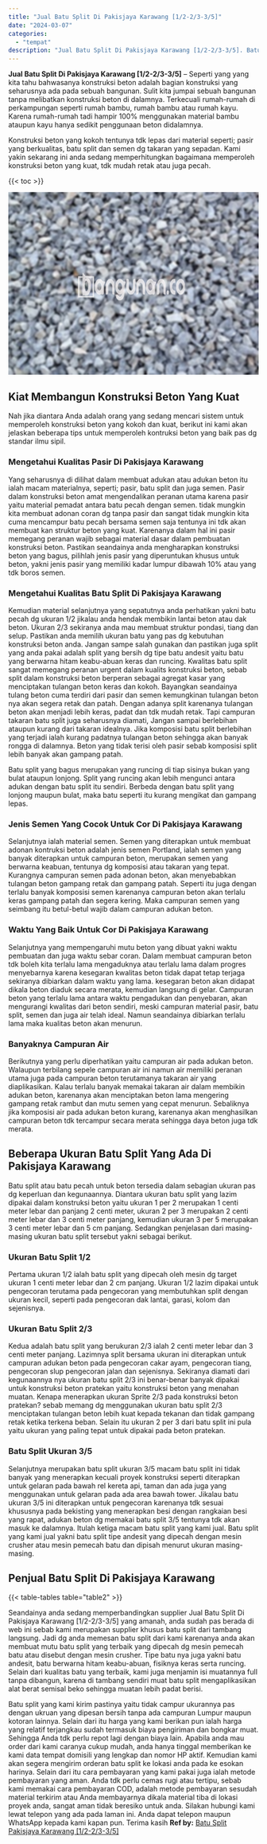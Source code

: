 ```yaml
---
title: "Jual Batu Split Di Pakisjaya Karawang [1/2-2/3-3/5]"
date: "2024-03-07"
categories: 
  - "tempat"
description: "Jual Batu Split Di Pakisjaya Karawang [1/2-2/3-3/5]. Batu split yang kami kirim pastinya yaitu tidak campur ukurannya pas dengan ukruan yang dipesan bersih t..."
---
```


**Jual Batu Split Di Pakisjaya Karawang \[1/2-2/3-3/5\]** – Seperti yang yang kita tahu bahwasanya konstruksi beton adalah bagian konstruksi yang seharusnya ada pada sebuah bangunan. Sulit kita jumpai sebuah bangunan tanpa melibatkan konstruksi beton di dalamnya. Terkecuali rumah-rumah di perkampungan seperti rumah bambu, rumah bambu atau rumah kayu. Karena rumah-rumah tadi hampir 100% menggunakan material bambu ataupun kayu hanya sedikit penggunaan beton didalamnya.

Konstruksi beton yang kokoh tentunya tdk lepas dari material seperti; pasir yang berkualitas, batu split dan semen dg takaran yang sepadan. Kami yakin sekarang ini anda sedang memperhitungkan bagaimana memperoleh konstruksi beton yang kuat, tdk mudah retak atau juga pecah.

{{< toc >}}

![Jual Batu Split Di Pakisjaya Karawang [1/2-2/3-3/5]](/images/jual-batu-split-06.png)

## Kiat Membangun Konstruksi Beton Yang Kuat

Nah jika diantara Anda adalah orang yang sedang mencari sistem untuk memperoleh konstruksi beton yang kokoh dan kuat, berikut ini kami akan jelaskan beberapa tips untuk memperoleh kontruksi beton yang baik pas dg standar ilmu sipil.

### Mengetahui Kualitas Pasir Di Pakisjaya Karawang

Yang seharusnya di dilihat dalam membuat adukan atau adukan beton itu ialah macam materialnya, seperti; pasir, batu split dan juga semen. Pasir dalam konstruksi beton amat mengendalikan peranan utama karena pasir yaitu material pemadat antara batu pecah dengan semen. tidak mungkin kita membuat adonan coran dg tanpa pasir dan sangat tidak mungkin kita cuma mencampur batu pecah bersama semen saja tentunya ini tdk akan membuat kan struktur beton yang kuat. Karenanya dalam hal ini pasir memegang peranan wajib sebagai material dasar dalam pembuatan konstruksi beton. Pastikan seandainya anda mengharapkan konstruksi beton yang bagus, pilihlah jenis pasir yang diperuntukan khusus untuk beton, yakni jenis pasir yang memiliki kadar lumpur dibawah 10% atau yang tdk boros semen.

### Mengetahui Kualitas Batu Split Di Pakisjaya Karawang

Kemudian material selanjutnya yang sepatutnya anda perhatikan yakni batu pecah dg ukuran 1/2 jikalau anda hendak membikin lantai beton atau dak beton. Ukuran 2/3 sekiranya anda mau membuat struktur pondasi, tiang dan selup. Pastikan anda memilih ukuran batu yang pas dg kebutuhan konstruksi beton anda. Jangan sampe salah gunakan dan pastikan juga split yang anda pakai adalah split yang bersih dg tipe batu andesit yaitu batu yang berwarna hitam keabu-abuan keras dan runcing. Kwalitas batu split sangat memegang peranan urgent dalam kualits konstruksi beton, sebab split dalam konstruksi beton berperan sebagai agregat kasar yang menciptakan tulangan beton keras dan kokoh. Bayangkan seandainya tulang beton cuma terdiri dari pasir dan semen kemungkinan tulangan beton nya akan segera retak dan patah. Dengan adanya split karenanya tulangan beton akan menjadi lebih keras, padat dan tdk mudah retak. Tapi campuran takaran batu split juga seharusnya diamati, Jangan sampai berlebihan ataupun kurang dari takaran idealnya. Jika komposisi batu split berlebihan yang terjadi ialah kurang padatnya tulangan beton sehingga akan banyak rongga di dalamnya. Beton yang tidak terisi oleh pasir sebab komposisi split lebih banyak akan gampang patah.

Batu split yang bagus merupakan yang runcing di tiap sisinya bukan yang bulat ataupun lonjong. Split yang runcing akan lebih mengunci antara adukan dengan batu split itu sendiri. Berbeda dengan batu split yang lonjong maupun bulat, maka batu seperti itu kurang mengikat dan gampang lepas.

### Jenis Semen Yang Cocok Untuk Cor Di Pakisjaya Karawang

Selanjutnya ialah material semen. Semen yang diterapkan untuk membuat adonan kontruksi beton adalah jenis semen Portland, ialah semen yang banyak diterapkan untuk campuran beton, merupakan semen yang berwarna keabuan, tentunya dg komposisi atau takaran yang tepat. Kurangnya campuran semen pada adonan beton, akan menyebabkan tulangan beton gampang retak dan gampang patah. Seperti itu juga dengan terlalu banyak komposisi semen karenanya campuran beton akan terlalu keras gampang patah dan segera kering. Maka campuran semen yang seimbang itu betul-betul wajib dalam campuran adukan beton.

### Waktu Yang Baik Untuk Cor Di Pakisjaya Karawang

Selanjutnya yang mempengaruhi mutu beton yang dibuat yakni waktu pembuatan dan juga waktu sebar coran. Dalam membuat campuran beton tdk boleh kita terlalu lama mengaduknya atau terlalu lama dalam progres menyebarnya karena kesegaran kwalitas beton tidak dapat tetap terjaga sekiranya dibiarkan dalam waktu yang lama. kesegaran beton akan didapat dikala beton diaduk secara merata, kemudian langsung di gelar. Campuran beton yang terlalu lama antara waktu pengadukan dan penyebaran, akan mengurangi kwalitas dari beton sendiri, meski campuran material pasir, batu split, semen dan juga air telah ideal. Namun seandainya dibiarkan terlalu lama maka kualitas beton akan menurun.

### Banyaknya Campuran Air

Berikutnya yang perlu diperhatikan yaitu campuran air pada adukan beton. Walaupun terbilang sepele campuran air ini namun air memiliki peranan utama juga pada campuran beton terutamanya takaran air yang diaplikasikan. Kalau terlalu banyak memakai takaran air dalam membikin adukan beton, karenanya akan menciptakan beton lama mengering gampang retak rambut dan mutu semen yang cepat menurun. Sebaliknya jika komposisi air pada adukan beton kurang, karenanya akan menghasilkan campuran beton tdk tercampur secara merata sehingga daya beton juga tdk merata.

## Beberapa Ukuran Batu Split Yang Ada Di Pakisjaya Karawang

Batu split atau batu pecah untuk beton tersedia dalam sebagian ukuran pas dg keperluan dan kegunaannya. Diantara ukuran batu split yang lazim dipakai dalam konstruksi beton yaitu ukuran 1 per 2 merupakan 1 centi meter lebar dan panjang 2 centi meter, ukuran 2 per 3 merupakan 2 centi meter lebar dan 3 centi meter panjang, kemudian ukuran 3 per 5 merupakan 3 centi meter lebar dan 5 cm panjang. Sedangkan penjelasan dari masing-masing ukuran batu split tersebut yakni sebagai berikut.

### Ukuran Batu Split 1/2

Pertama ukuran 1/2 ialah batu split yang dipecah oleh mesin dg target ukuran 1 centi meter lebar dan 2 cm panjang. Ukuran 1/2 lazim dipakai untuk pengecoran terutama pada pengecoran yang membutuhkan split dengan ukuran kecil, seperti pada pengecoran dak lantai, garasi, kolom dan sejenisnya.

### Ukuran Batu Split 2/3

Kedua adalah batu split yang berukuran 2/3 ialah 2 centi meter lebar dan 3 centi meter panjang. Lazimnya split bersama ukuran ini diterapkan untuk campuran adukan beton pada pengecoran cakar ayam, pengecoran tiang, pengecoran slup pengecoran jalan dan sejenisnya. Sekiranya diamati dari kegunaannya nya ukuran batu split 2/3 ini benar-benar banyak dipakai untuk konstruksi beton pratekan yaitu konstruksi beton yang menahan muatan. Kenapa menerapkan ukuran Sprite 2/3 pada konstruksi beton pratekan? sebab memang dg menggunakan ukuran batu split 2/3 menciptakan tulangan beton lebih kuat kepada tekanan dan tidak gampang retak ketika terkena beban. Selain itu ukuran 2 per 3 dari batu split ini pula yaitu ukuran yang paling tepat untuk dipakai pada beton pratekan.

### Batu Split Ukuran 3/5

Selanjutnya merupakan batu split ukuran 3/5 macam batu split ini tidak banyak yang menerapkan kecuali proyek konstruksi seperti diterapkan untuk gelaran pada bawah rel kereta api, taman dan ada juga yang menggunakan untuk gelaran pada ada area bawah tower. Jikalau batu ukuran 3/5 ini diterapkan untuk pengecoran karenanya tdk sesuai khususnya pada bekisting yang menerapkan besi dengan rangkaian besi yang rapat, adukan beton dg memakai batu split 3/5 tentunya tdk akan masuk ke dalamnya. Itulah ketiga macam batu split yang kami jual. Batu split yang kami jual yakni batu split tipe andesit yang dipecah dengan mesin crusher atau mesin pemecah batu dan dipisah menurut ukuran masing-masing.

## Penjual Batu Split Di Pakisjaya Karawang

{{< table-tables table="table2" >}}

Seandainya anda sedang memperbandingkan supplier Jual Batu Split Di Pakisjaya Karawang \[1/2-2/3-3/5\] yang amanah, anda sudah pas berada di web ini sebab kami merupakan supplier khusus batu split dari tambang langsung. Jadi dg anda memesan batu split dari kami karenanya anda akan membuat mutu batu split yang terbaik yang dipecah dg mesin pemecah batu atau disebut dengan mesin crusher. Tipe batu nya juga yakni batu andesit, batu berwarna hitam keabu-abuan, fisiknya keras serta runcing. Selain dari kualitas batu yang terbaik, kami juga menjamin isi muatannya full tanpa dibangun, karena di tambang sendiri muat batu split mengaplikasikan alat berat semisal beko sehingga muatan lebih padat berisi.

Batu split yang kami kirim pastinya yaitu tidak campur ukurannya pas dengan ukruan yang dipesan bersih tanpa ada campuran Lumpur maupun kotoran lainnya. Selain dari itu harga yang kami berikan pun ialah harga yang relatif terjangkau sudah termasuk biaya pengiriman dan bongkar muat. Sehingga Anda tdk perlu repot lagi dengan biaya lain. Apabila anda mau order dari kami caranya cukup mudah, anda hanya tinggal memberikan ke kami data tempat domisili yang lengkap dan nomor HP aktif. Kemudian kami akan segera mengirim orderan batu split ke lokasi anda pada ke esokan harinya. Selain dari itu cara pembayaran yang kami pakai juga ialah metode pembayaran yang aman. Anda tdk perlu cemas rugi atau tertipu, sebab kami memakai cara pembayaran COD, adalah metode pembayaran sesudah material terkirim atau Anda membayarnya dikala material tiba di lokasi proyek anda, sangat aman tidak beresiko untuk anda. Silakan hubungi kami lewat telepon yang ada pada laman ini. Anda dapat telepon maupun WhatsApp kepada kami kapan pun. Terima kasih
**Ref by:** [Batu Split Pakisjaya Karawang [1/2-2/3-3/5]](https://id.wikipedia.org/wiki/Batu)
